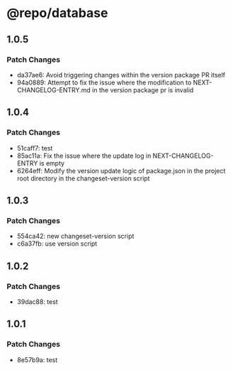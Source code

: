 # @repo/database

## 1.0.5

### Patch Changes

- da37ae6: Avoid triggering changes within the version package PR itself
- 94a0889: Attempt to fix the issue where the modification to NEXT-CHANGELOG-ENTRY.md in the version package pr is invalid

## 1.0.4

### Patch Changes

- 51caff7: test
- 85ac11a: Fix the issue where the update log in NEXT-CHANGELOG-ENTRY is empty
- 6264eff: Modify the version update logic of package.json in the project root directory in the changeset-version script

## 1.0.3

### Patch Changes

- 554ca42: new changeset-version script
- c6a37fb: use version script

## 1.0.2

### Patch Changes

- 39dac88: test

## 1.0.1

### Patch Changes

- 8e57b9a: test

